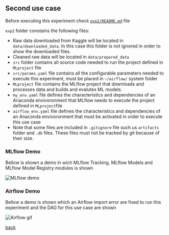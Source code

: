 ## Second use case

Before executing this experiment check [`exp2/README.md`](https://github.com/meridiaz/MLOps-Evaluation/blob/main/exp2/README.md) file

`exp2` folder constains the following files:
- Raw data downloaded from Kaggle will be located in `data/downloaded_data`. In this case this folder is not ignored in order to show the downloaded files.
- Cleaned raw data will be located in `data/prepared_data`
- `src` folder contains all source code needed to run the project defined in `MLproject` file
- `src/params.yaml` file contains all the configurable parameters needed to execute this experiment, must be placed in `~/airflow/` system folder
- `MLproject` file contains the MLflow project that downloads and processes data and builds and evalutes ML models.
- `my_env.yaml` file defines the characteristics and dependencies of an Anaconda envivoronment that MLflow needs to execute the project defined in `MLproject`file
- `airflow_env.yaml` file defines the characteristics and dependencies of an Anaconda envivoronment that must be activated in order to execute this use case
- Note that some files are included in `.gitignore` file such us `artifacts` folder and `.db` files. These files must not be tracked by git because of their size.

### MLflow Demo

Bellow is shown a demo in wich MLflow Tracking, MLflow Models and MLflow Model Registry modules is shown

![MLflow demo](assets/images/mlflow.gif "MLflow demo")

### Airflow Demo

Bellow a demo is shown which an Airflow import error are fixed to run this experiment and the DAG for this use case are shown

![](assets/images/airflow_exp2.gif "Airflow gif")

[back](./)
